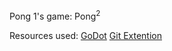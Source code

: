 Pong 1's game: Pong<sup>2</sup>

Resources used:
[GoDot](https://godotengine.org/)
[Git Extention](https://godotengine.org/asset-library/asset/1581)
